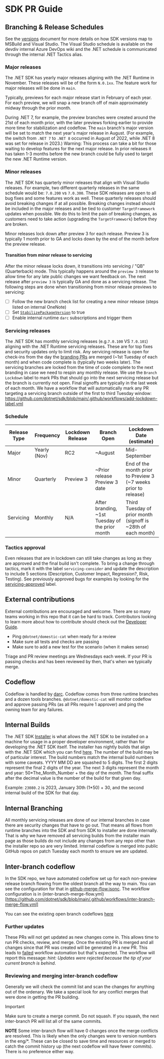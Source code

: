 # SDK PR Guide

## Branching & Release Schedules
See the [versions](https://learn.microsoft.com/en-us/dotnet/core/porting/versioning-sdk-msbuild-vs#lifecycle) document for more details on how SDK versions map to MSBuild and Visual Studio. The Visual Studio schedule is available on the devdiv internal Azure DevOps wiki and the .NET schedule is communicated through the internal .NET Tactics alias.

### Major releases
The .NET SDK has yearly major releases aligning with the .NET Runtime in November.  These releases will be of the form `N.0.1xx`. The feature work for major releases will be done in `main`. 

Typically, previews for each major release start in February of each year.  For each preview, we will snap a new branch off of main approximately midway through the prior month.

During .NET 7, for example, the preview branches were created around the 21st of each month prior, with the later previews forking earlier to provide more time for stabilization and codeflow.
The `main` branch's major version will be set to match the next year's major release in August. (For example, the switch from `.NET 7` to `.NET 8` occurred in August of 2022, while .NET 8 was set for release in 2023.) Warning: This process can take a bit for those waiting to develop features for the next major release. In prior releases it has taken 1-3 months before the new branch could be fully used to target the new .NET Runtime version.

### Minor releases
The .NET SDK has quarterly minor releases that align with Visual Studio releases. For example, two different quarterly releases in the same schedule would be: `7.0.200` vs `7.0.300`. These SDK releases are open to all bug fixes and some features work as well. 
These quarterly releases should avoid breaking changes if at all possible. Breaking changes instead should be included in the major releases and be tied to customer `TargetFramework` updates when possible. We do this to limit the pain of breaking changes, as customers need to take action (upgrading the `TargetFramework`) before they are broken. 

Minor releases lock down after preview 3 for each release.  Preview 3 is typically 1 month prior to GA and locks down by the end of the month before the preview release.

#### Transition from minor release to servicing
After the minor release locks down, it transitions into servicing / "QB" (Quarterback) mode. This typically happens around the `preview 3` release to allow time for any late public changes we want feedback on. The next release after `preview 3` is typically GA and done as a servicing release. The following steps are done when transitioning from minor release previews to servicing:
- [ ] Follow the new branch check list for creating a new minor release (steps listed on internal OneNote)
- [ ] Set [`StabilizePackageVersion`](https://github.com/dotnet/sdk/blob/main/eng/Versions.props#L18) to true
- [ ] Enable internal runtime `darc` subscriptions and trigger them

### Servicing releases
The .NET SDK has monthly servicing releases (e.g.`7.0.100` VS `7.0.101`) aligning with the .NET Runtime servicing releases. These are for top fixes and security updates only to limit risk.
Any servicing release is open for check-ins from the day the [branding PRs](https://github.com/dotnet/sdk/pulls?q=is%3Apr+branding) are merged (~1st Tuesday of each month) and when code complete is (typically two weeks later).
The servicing branches are locked from the time of code complete to the next branding in case we need to respin any monthly release. We use the `Branch Lockdown` label to mark PRs that should go into the next servicing release but the branch is currently not open. Final signoffs are typically in the last week of each month. We have a workflow that will automatically mark any PR targeting a servicing branch outside of the first to third Tuesday window: https://github.com/dotnet/sdk/blob/main/.github/workflows/add-lockdown-label.yml
### Schedule
| Release Type | Frequency    | Lockdown Release  | Branch Open | Lockdown Date (estimate) |
| -------------|--------------|-------------------|-------------|--------------------------|
| Major        | Yearly (Nov) | RC2               | ~August     | Mid-September            |
| Minor        | Quarterly    | Preview 3         | ~Prior release Preview 3 date | End of the month prior to Preview 3 (~7 weeks prior to release) |
| Servicing    | Monthly      | N/A               | After branding, ~1st Tuesday of the prior month | Third Tuesday of prior month (signoff is ~28th of each month) |

### Tactics approval
Even releases that are in lockdown can still take changes as long as they are approved and the final build isn't complete. To bring a change through tactics, mark it with the label `servicing-consider` and update the description to include 5 sections (Description, Customer Impact, Regression?, Risk, Testing). See previously approved bugs for examples by looking for the [servicing-approved](https://github.com/dotnet/sdk/pulls?q=is%3Apr+label%3AServicing-approved+is%3Aclosed) label.

## External contributions
External contributions are encouraged and welcome. There are so many teams working in this repo that it can be hard to track. Contributors looking to learn more about how to contribute should check out the [Developer Guide](https://github.com/dotnet/sdk/blob/main/documentation/project-docs/developer-guide.md).

- Ping `@dotnet/domestic-cat` when ready for a review
- Make sure all tests and checks are passing
- Make sure to add a new test for the scenario (when it makes sense)

Triage and PR review meetings are Wednesdays each week. If your PR is passing checks and has been reviewed by then, that's when we typically merge.

## Codeflow
Codeflow is handled by [darc](https://github.com/dotnet/arcade/blob/main/Documentation/Darc.md). Codeflow comes from three runtime branches and a dozen tools branches.
`@dotnet/domestic-cat` will monitor codeflow and approve passing PRs (as all PRs require 1 approver) and ping the owning team for any failures.

## Internal Builds

The .NET SDK [Installer](github.com/dotnet/installer) is what allows the .NET SDK to be installed on a machine for usage in a proper developer environment, rather than for developing the .NET SDK itself. The installer has nightly builds that align with the .NET SDK which you can find [here](https://github.com/dotnet/installer#installers-and-binaries).
The number of the build may be of particular interest. The build numbers match the internal build numbers with some caveats. YYYY MM DD are squashed to 5 digits. The first 2 digits represent the final 2 digits of the year. The next 3 digits represent the month and year: 50*The_Month_Number + the day of the month. The final suffix after the decimal value is the number of the build for that given day. 

Example:
`23080.2` is 2023, January 30th (1*50) + 30, and the second internal build of the SDK for that day. 

## Internal Branching
All monthly servicing releases are done of our internal branches in case there are security changes that have to go out. That means all flows from runtime branches into the SDK and from SDK to installer are done internally.
That is why we have removed all servicing builds from the installer main page as those builds do not include any changes from any repo other than the installer repo so are very limited.
Internal codeflow is merged into public GitHub repos on patch Tuesday each month to ensure we are updated.

## Inter-branch codeflow
In the SDK repo, we have automated codeflow set up for each non-preview release branch flowing from the oldest branch all the way to main. You can see the configuration for that in [github-merge-flow.jsonc](https://github.com/dotnet/sdk/blob/main/github-merge-flow.jsonc). The workflow configuration is in (inter-branch-merge-flow.yml)[https://github.com/dotnet/sdk/blob/main/.github/workflows/inter-branch-merge-flow.yml]

You can see the existing open branch codeflows [here](https://github.com/dotnet/sdk/issues?q=is%3Apr%20is%3Aopen%20author%3Aapp%2Fgithub-actions%20%20Merge%20branch)

### Further updates
These PRs will not get updated as new changes come in. This allows time to run PR checks, review, and merge. Once the existing PR is merged and all changes since that PR was created will be generated in a new PR. This leads to [failed](https://github.com/dotnet/sdk/actions/workflows/inter-branch-merge-flow.yml) workflow automation but that's expected. The workflow will report this message: _hint: Updates were rejected because the tip of your current branch is behind_.

### Reviewing and merging inter-branch codeflow
Generally we will check the commit list and scan the changes for anything out of the ordenary. We take a special look for any conflict merges that were done in getting the PR building.

> [!Important]
> Make sure to create a merge commit. Do not squash. If you squash, the next inter-branch PR will list all of the same commits.

**NOTE** Some inter-branch flow will have 0 changes once the merge conflicts are resolved. This is likely when the only changes were to version numbers in the eng/*. These can be closed to save time and resources or merged to catch the commit history up (the next codeflow will have fewer commits). There is no preference either way.

